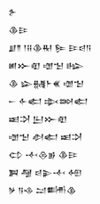 <div class='block'>
<div class='line'>𒉿</div>
<div class='line'>𒆠𒄿</div>
<div class='line'>𒋗𒈫 𒁹𒍝𒆠𒊑 𒌉 𒄿𒁀𒀀</div>
<div class='line'>𒅖𒁍𒊏 𒌝𒈠 𒈗</div>
<div class='line'>𒆠 𒇽𒉆𒈨𒌍 𒌝𒈠</div>
<div class='line'>𒀸 𒅆𒅗 𒇸𒇷𒅗</div>
<div class='line'>𒀜𒋫 𒌨𒁍𒊏</div>
<div class='line'>𒌝𒈠 𒀠𒅗 𒀜𒋫</div>
<div class='line'>𒌌 𒋾𒁲𒂊 𒆠𒄿</div>
<div class='line'>𒀉 𒆷 𒁀𒉌𒋾 𒅇</div>
<div class='line'>𒃻 𒀀𒈾 𒁺𒌦𒆠</div>
</div>